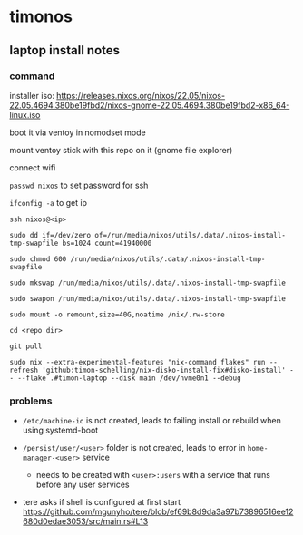 # timonos

## laptop install notes

### command

installer iso:
https://releases.nixos.org/nixos/22.05/nixos-22.05.4694.380be19fbd2/nixos-gnome-22.05.4694.380be19fbd2-x86_64-linux.iso

boot it via ventoy in nomodset mode

mount ventoy stick with this repo on it (gnome file explorer)

connect wifi

`passwd nixos` to set password for ssh

`ifconfig -a` to get ip

`ssh nixos@<ip>`

`sudo dd if=/dev/zero of=/run/media/nixos/utils/.data/.nixos-install-tmp-swapfile bs=1024 count=41940000`

`sudo chmod 600 /run/media/nixos/utils/.data/.nixos-install-tmp-swapfile`

`sudo mkswap /run/media/nixos/utils/.data/.nixos-install-tmp-swapfile`

`sudo swapon /run/media/nixos/utils/.data/.nixos-install-tmp-swapfile`

`sudo mount -o remount,size=40G,noatime /nix/.rw-store`

`cd <repo dir>`

`git pull`

```
sudo nix --extra-experimental-features "nix-command flakes" run --refresh 'github:timon-schelling/nix-disko-install-fix#disko-install' -- --flake .#timon-laptop --disk main /dev/nvme0n1 --debug
```

### problems

- `/etc/machine-id` is not created, leads to failing install or rebuild when using systemd-boot

- `/persist/user/<user>` folder is not created, leads to error in `home-manager-<user>` service
  - needs to be created with `<user>:users` with a service that runs before any user services

- tere asks if shell is configured at first start https://github.com/mgunyho/tere/blob/ef69b8d9da3a97b73896516ee12680d0edae3053/src/main.rs#L13
